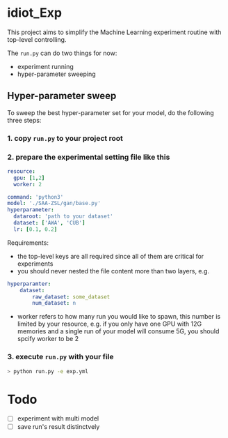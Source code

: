 # idiot_Exp

This project aims to simplify the Machine Learning experiment routine with top-level controlling.

The ```run.py``` can do two things for now: 
- experiment running
- hyper-parameter sweeping

## Hyper-parameter sweep

To sweep the best hyper-parameter set for your model, do the following three steps:

### 1. copy ```run.py``` to your project root

### 2. prepare the experimental setting file like this

```yaml
resource:
  gpu: [1,2]
  worker: 2

command: 'python3'
model: './SAA-ZSL/gan/base.py'
hyperparameter:
  dataroot: 'path to your dataset'
  dataset: ['AWA', 'CUB']
  lr: [0.1, 0.2]
```

Requirements:
- the top-level keys are all required since all of them are critical for experiments
- you should never nested the file content more than two layers, e.g.
```yaml
hyperparamter:
    dataset:
        raw_dataset: some_dataset
        num_dataset: n
```
- worker refers to how many run you would like to spawn, this number is limited by your resource, e.g. if you only have one GPU with 12G memories and a single run of your model will consume 5G, you should spcify worker to be 2

### 3. execute ```run.py``` with your file

```bash
> python run.py -e exp.yml
```

# Todo

- [ ] experiment with multi model
- [ ] save run's result distinctvely 

